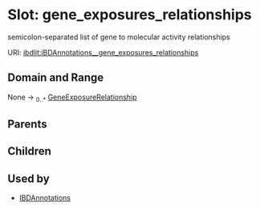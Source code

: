 
# Slot: gene_exposures_relationships


semicolon-separated list of gene to molecular activity relationships

URI: [ibdlit:iBDAnnotations__gene_exposures_relationships](http://w3id.org/ontogpt/ibd_literature/iBDAnnotations__gene_exposures_relationships)


## Domain and Range

None &#8594;  <sub>0..\*</sub> [GeneExposureRelationship](GeneExposureRelationship.md)

## Parents


## Children


## Used by

 * [IBDAnnotations](IBDAnnotations.md)
